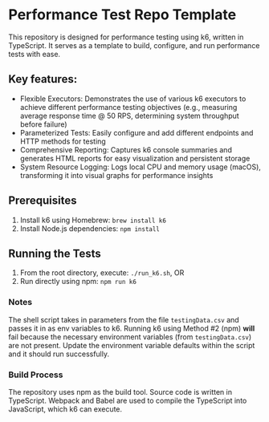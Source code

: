 # Performance Test Repo Template
This repository is designed for performance testing using k6, written in TypeScript. It serves as a template to build, configure, and run performance tests with ease.

## Key features:
- Flexible Executors: Demonstrates the use of various k6 executors to achieve different performance testing objectives (e.g., measuring average response time @ 50 RPS, determining system throughput before failure)
- Parameterized Tests: Easily configure and add different endpoints and HTTP methods for testing
- Comprehensive Reporting: Captures k6 console summaries and generates HTML reports for easy visualization and persistent storage
- System Resource Logging: Logs local CPU and memory usage (macOS), transforming it into visual graphs for performance insights

## Prerequisites
1. Install k6 using Homebrew: `brew install k6`
2. Install Node.js dependencies: `npm install`

## Running the Tests
1. From the root directory, execute: `./run_k6.sh`, OR
2. Run directly using npm: `npm run k6`

### Notes
The shell script takes in parameters from the file `testingData.csv` and passes it in as env variables to k6.
Running k6 using Method #2 (npm) **will** fail because the necessary environment variables (from `testingData.csv`) are not present.
Update the environment variable defaults within the script and it should run successfully.

### Build Process
The repository uses npm as the build tool.
Source code is written in TypeScript. Webpack and Babel are used to compile the TypeScript into JavaScript, which k6 can execute.
